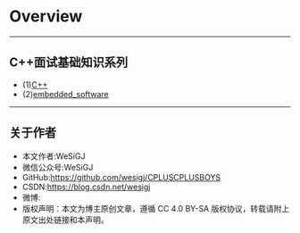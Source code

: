 # Overview

---

## C++面试基础知识系列

- (1)[C++](./C++/README.md)
- (2)[embedded_software](./embedded_software/README.md)

---

## 关于作者

- 本文作者:WeSiGJ
- 微信公众号:WeSiGJ
- GitHub:<https://github.com/wesigj/CPLUSCPLUSBOYS>
- CSDN:<https://blog.csdn.net/wesigj>
- 微博:
- 版权声明：本文为博主原创文章，遵循 CC 4.0 BY-SA 版权协议，转载请附上原文出处链接和本声明。
